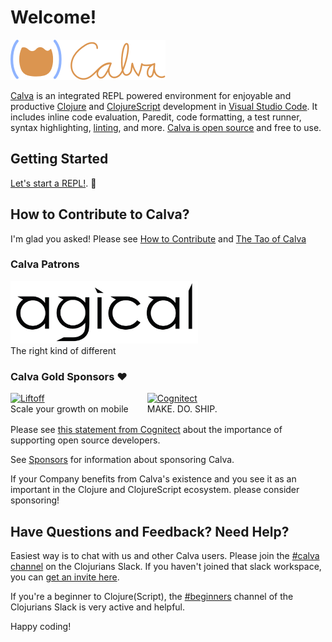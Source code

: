 # Welcome!

![Calva Logo](https://raw.githubusercontent.com/BetterThanTomorrow/calva/dev/assets/calva-64h.png)

[Calva](https://marketplace.visualstudio.com/items?itemName=betterthantomorrow.calva) is an integrated REPL powered environment for enjoyable and productive [Clojure](https://clojure.org) and [ClojureScript](https://clojurescript.org) development in [Visual Studio Code](https://code.visualstudio.com). It includes inline code evaluation, Paredit, code formatting, a test runner, syntax highlighting, [linting](linting.md), and more. [Calva is open source](https://github.com/BetterThanTomorrow/calva) and free to use.

## Getting Started

[Let's start a REPL!](getting-started.md). 🚀

## How to Contribute to Calva?

I'm glad you asked! Please see [How to Contribute](contribute.md) and [The Tao of Calva](tao.md)

### Calva Patrons

<div>
<div><a href="https://agical.se" title="The right kind of different">
<img src="/images/agical-logo-1200x400.png" width="300px" height="100px" alt="Agical"/></a></div>
<div>The right kind of different</div>
</div>


### Calva Gold Sponsors ♥️

<div style="display:flex; flex: 1; flex-direction: row; justify-content: flex-start; margin-bottom: 16px;">

<div style="margin-right: 30px">
<div><a href="https://liftoff.io" title="Scale your growth on mobile"><img src="https://liftoff.io/wp-content/themes/liftoff/images/logo-blue.png" style="height: 80px;" alt="Liftoff"/></a></div>
<div>Scale your growth on mobile</div>
</div>

<div>
<div><a href="https://cognitect.com" title="MAKE. DO. SHIP."><img src="https://cognitect.com/assets/cognitect-logo-horizontal.svg" style="height: 80px;" alt="Cognitect"/></a></div>
<div>MAKE. DO. SHIP.</div>
</div>

</div>

Please see [this statement from Cognitect](https://cognitect.com/blog/2020/12/15/sponsoring-open-source-developers) about the importance of supporting open source developers.

See [Sponsors](sponsors.md) for information about sponsoring Calva.

If your Company benefits from Calva's existence and you see it as an important in the Clojure and ClojureScript ecosystem. please consider sponsoring!

## Have Questions and Feedback? Need Help?

Easiest way is to chat with us and other Calva users. Please join the [#calva channel](https://clojurians.slack.com/messages/calva) on the Clojurians Slack. If you haven't joined that slack workspace, you can [get an invite here](http://clojurians.net/).

If you're a beginner to Clojure(Script), the [#beginners](https://clojurians.slack.com/messages/beginners) channel of the Clojurians Slack is very active and helpful.

Happy coding!

